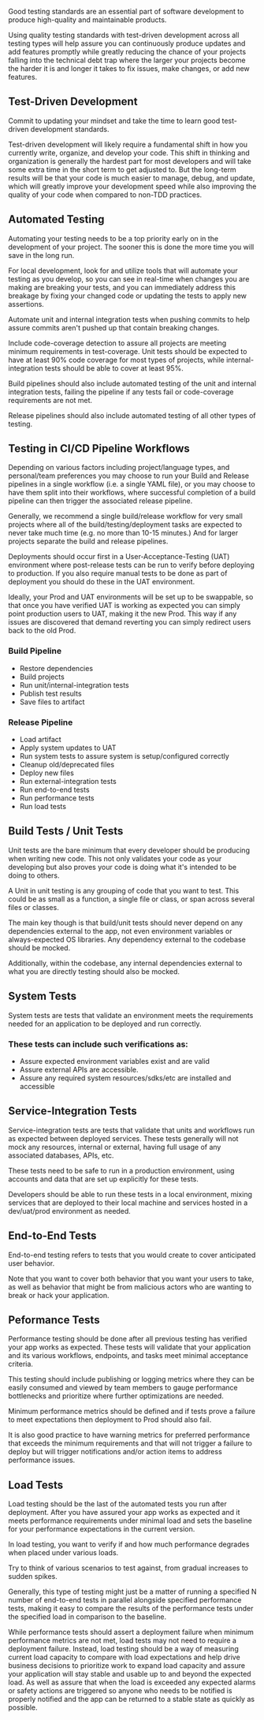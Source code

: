 <webui-data data-page-title="Test Strategies for Continuous Development" data-page-subtitle=""></webui-data>
<webui-data data-page-next-page='{"name":"Interviews","href":"/info/interviews"}'></webui-data>

<webui-quote theme="info">

Good testing standards are an essential part of software development to produce high-quality and maintainable products.

Using quality testing standards with test-driven development across all testing types will help assure you can continuously produce updates and add features promptly while greatly reducing the chance of your projects falling into the technical debt trap where the larger your projects become the harder it is and longer it takes to fix issues, make changes, or add new features.

</webui-quote>

## Test-Driven Development

<webui-sideimage src="https://cdn.myfi.ws/v/Vecteezy/the-scientist-conducts-laboratory-studies-and-studies-the2.svg">

Commit to updating your mindset and take the time to learn good test-driven development standards.

Test-driven development will likely require a fundamental shift in how you currently write, organize, and develop your code. This shift in thinking and organization is generally the hardest part for most developers and will take some extra time in the short term to get adjusted to. But the long-term results will be that your code is much easier to manage, debug, and update, which will greatly improve your development speed while also improving the quality of your code when compared to non-TDD practices.

</webui-sideimage>

## Automated Testing

<webui-sideimage reverse src="https://cdn.myfi.ws/v/Vecteezy/industrial-cybersecurity-illustration-exclusive-design.svg">

Automating your testing needs to be a top priority early on in the development of your project. The sooner this is done the more time you will save in the long run.

For local development, look for and utilize tools that will automate your testing as you develop, so you can see in real-time when changes you are making are breaking your tests, and you can immediately address this breakage by fixing your changed code or updating the tests to apply new assertions.

Automate unit and internal integration tests when pushing commits to help assure commits aren't pushed up that contain breaking changes.

Include code-coverage detection to assure all projects are meeting minimum requirements in test-coverage. Unit tests should be expected to have at least 90% code coverage for most types of projects, while internal-integration tests should be able to cover at least 95%.

Build pipelines should also include automated testing of the unit and internal integration tests, failing the pipeline if any tests fail or code-coverage requirements are not met.

Release pipelines should also include automated testing of all other types of testing.

</webui-sideimage>

## Testing in CI/CD Pipeline Workflows

<webui-sideimage src="https://cdn.myfi.ws/v/Vecteezy/project-tracking-task-completion-or-checklist-to-remind.svg">

Depending on various factors including project/language types, and personal/team preferences you may choose to run your Build and Release pipelines in a single workflow (i.e. a single YAML file), or you may choose to have them split into their workflows, where successful completion of a build pipeline can then trigger the associated release pipeline.

Generally, we recommend a single build/release workflow for very small projects where all of the build/testing/deployment tasks are expected to never take much time (e.g. no more than 10-15 minutes.) And for larger projects separate the build and release pipelines.

Deployments should occur first in a User-Acceptance-Testing (UAT) environment where post-release tests can be run to verify before deploying to production. If you also require manual tests to be done as part of deployment you should do these in the UAT environment.

Ideally, your Prod and UAT environments will be set up to be swappable, so that once you have verified UAT is working as expected you can simply point production users to UAT, making it the new Prod. This way if any issues are discovered that demand reverting you can simply redirect users back to the old Prod.

### Build Pipeline

- Restore dependencies
- Build projects
- Run unit/internal-integration tests
- Publish test results
- Save files to artifact

### Release Pipeline

- Load artifact
- Apply system updates to UAT
- Run system tests to assure system is setup/configured correctly
- Cleanup old/deprecated files
- Deploy new files
- Run external-integration tests
- Run end-to-end tests
- Run performance tests
- Run load tests

</webui-sideimage>

## Build Tests / Unit Tests

<webui-sideimage reverse src="https://cdn.myfi.ws/v/Vecteezy/people-connect-the-elements-of-the-pyramid-symbol-of.svg">

Unit tests are the bare minimum that every developer should be producing when writing new code. This not only validates your code as your developing but also proves your code is doing what it's intended to be doing to others.

A Unit in unit testing is any grouping of code that you want to test. This could be as small as a function, a single file or class, or span across several files or classes.

The main key though is that build/unit tests should never depend on any dependencies external to the app, not even environment variables or always-expected OS libraries. Any dependency external to the codebase should be mocked.

Additionally, within the codebase, any internal dependencies external to what you are directly testing should also be mocked.

</webui-sideimage>

## System Tests

<webui-sideimage src="https://cdn.myfi.ws/v/Vecteezy/online-big-data-courses-illustration-exclusive-design.svg">

System tests are tests that validate an environment meets the requirements needed for an application to be deployed and run correctly.


### These tests can include such verifications as:

- Assure expected environment variables exist and are valid
- Assure external APIs are accessible.
- Assure any required system resources/sdks/etc are installed and accessible

</webui-sideimage>

## Service-Integration Tests

<webui-sideimage reverse src="https://cdn.myfi.ws/v/Vecteezy/information-architecture-illustration-exclusive-design.svg">

Service-integration tests are tests that validate that units and workflows run as expected between deployed services. These tests generally will not mock any resources, internal or external, having full usage of any associated databases, APIs, etc.

These tests need to be safe to run in a production environment, using accounts and data that are set up explicitly for these tests.

Developers should be able to run these tests in a local environment, mixing services that are deployed to their local machine and services hosted in a dev/uat/prod environment as needed.

</webui-sideimage>

## End-to-End Tests

<webui-sideimage src="https://cdn.myfi.ws/v/Vecteezy/site-design-illustration-exclusive-design-inspiration.svg">

End-to-end testing refers to tests that you would create to cover anticipated user behavior.

Note that you want to cover both behavior that you want your users to take, as well as behavior that might be from malicious actors who are wanting to break or hack your application.

</webui-sideimage>

## Peformance Tests

<webui-sideimage reverse src="https://cdn.myfi.ws/v/Vecteezy/tiny-people-and-huge-sand-glass-flat-vector-illustration.svg">

Performance testing should be done after all previous testing has verified your app works as expected. These tests will validate that your application and its various workflows, endpoints, and tasks meet minimal acceptance criteria.

This testing should include publishing or logging metrics where they can be easily consumed and viewed by team members to gauge performance bottlenecks and prioritize where further optimizations are needed.

Minimum performance metrics should be defined and if tests prove a failure to meet expectations then deployment to Prod should also fail.

It is also good practice to have warning metrics for preferred performance that exceeds the minimum requirements and that will not trigger a failure to deploy but will trigger notifications and/or action items to address performance issues.

</webui-sideimage>

## Load Tests

<webui-sideimage src="https://cdn.myfi.ws/v/Vecteezy/benchmarking-idea-of-business-development-and-improvement.svg">

Load testing should be the last of the automated tests you run after deployment. After you have assured your app works as expected and it meets performance requirements under minimal load and sets the baseline for your performance expectations in the current version.

In load testing, you want to verify if and how much performance degrades when placed under various loads.

Try to think of various scenarios to test against, from gradual increases to sudden spikes.

Generally, this type of testing might just be a matter of running a specified N number of end-to-end tests in parallel alongside specified performance tests, making it easy to compare the results of the performance tests under the specified load in comparison to the baseline.

While performance tests should assert a deployment failure when minimum performance metrics are not met, load tests may not need to require a deployment failure. Instead, load testing should be a way of measuring current load capacity to compare with load expectations and help drive business decisions to prioritize work to expand load capacity and assure your application will stay stable and usable up to and beyond the expected load. As well as assure that when the load is exceeded any expected alarms or safety actions are triggered so anyone who needs to be notified is properly notified and the app can be returned to a stable state as quickly as possible.

</webui-sideimage>
